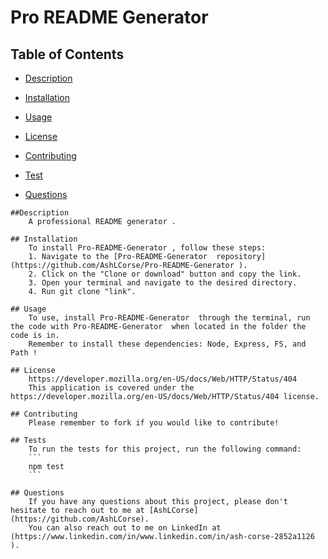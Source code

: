# Pro README Generator

 
 ## Table of Contents
 
   * [Description](#Description)
  
   * [Installation](#Installation)
  
   * [Usage](#Usage)
  
   * [License](#License)
  
   * [Contributing](#Contributing)
  
   * [Test](#Test)
  
   * [Questions](#Questions)
  

 
    ##Description
        A professional README generator .
        
    ## Installation
        To install Pro-README-Generator , follow these steps:
        1. Navigate to the [Pro-README-Generator  repository](https://github.com/AshLCorse/Pro-README-Generator ).
        2. Click on the "Clone or download" button and copy the link.
        3. Open your terminal and navigate to the desired directory.
        4. Run git clone "link".
        
    ## Usage
        To use, install Pro-README-Generator  through the terminal, run the code with Pro-README-Generator  when located in the folder the code is in.
        Remember to install these dependencies: Node, Express, FS, and Path !
        
    ## License
        https://developer.mozilla.org/en-US/docs/Web/HTTP/Status/404
        This application is covered under the https://developer.mozilla.org/en-US/docs/Web/HTTP/Status/404 license.
        
    ## Contributing
        Please remember to fork if you would like to contribute!
        
    ## Tests
        To run the tests for this project, run the following command:
        ```
        npm test
        ```
        
    ## Questions
        If you have any questions about this project, please don't hesitate to reach out to me at [AshLCorse](https://github.com/AshLCorse).
        You can also reach out to me on LinkedIn at (https://www.linkedin.com/in/www.linkedin.com/in/ash-corse-2852a1126 ).
        